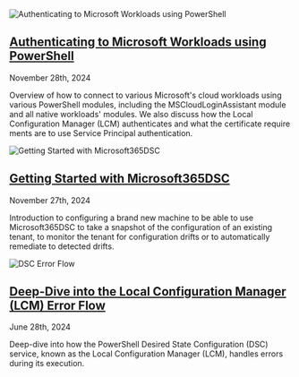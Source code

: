 <div class="article-listing">
    <img src="/blog/2024/authenticating-with-powershell/authenticating-with-powershell.jpg" alt ="Authenticating to Microsoft Workloads using PowerShell" />
    <h2><a href="/blog/2024/authenticating-with-powershell.html">Authenticating to Microsoft Workloads using PowerShell</a></h2>
    <div class="article-date">November 28th, 2024</div>
    <p>Overview of how to connect to various Microsoft's cloud workloads using various PowerShell modules, including the MSCloudLoginAssistant module and all native workloads' modules. We also discuss how the Local Configuration Manager (LCM) authenticates and what the certificate require ments are to use Service Principal authentication.</p>
</div>

<div class="article-listing">
    <img src="/blog/2024/getting-started-m365dsc/gettingstartedm365dsc.jpg" alt ="Getting Started with Microsoft365DSC" />
    <h2><a href="/blog/2024/getting-started-m365dsc/index.html">Getting Started with Microsoft365DSC</a></h2>
    <div class="article-date">November 27th, 2024</div>
    <p>Introduction to configuring a brand new machine to be able to use Microsoft365DSC to take a snapshot of the configuration of an existing tenant, to monitor the tenant for configuration drifts or to automatically remediate to detected drifts.</p>
</div>

<div class="article-listing">
    <img src="/blog/2024/dsc-error-flow/dscerrorflow.jpg" alt ="DSC Error Flow" />
    <h2><a href="/blog/2024/dsc-error-flow/dsc-error-flow/index.html">Deep-Dive into the Local Configuration Manager (LCM) Error Flow</a></h2>
    <div class="article-date">June 28th, 2024</div>
    <p>Deep-dive into how the PowerShell Desired State Configuration (DSC) service, known as the Local Configuration Manager (LCM), handles errors during its execution.</p>
</div>
